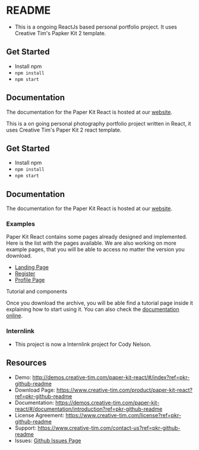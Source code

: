 # README
- This is a ongoing ReactJs based personal portfolio project. It uses Creative Tim's Papker Kit 2 template.

## Get Started
- Install npm
- `npm install`
- `npm start`



## Documentation
The documentation for the Paper Kit React is hosted at our [website](https://demos.creative-tim.com/paper-kit-react/#/documentation/introduction?ref=pkr-github-readme).

This is a on going personal photography portfolio project written in React, it uses Creative Tim's Paper Kit 2 react template.

## Get Started
- Install npm
- `npm install`
- `npm start`



## Documentation
The documentation for the Paper Kit React is hosted at our [website](https://demos.creative-tim.com/paper-kit-react/#/documentation/introduction?ref=pkr-github-readme).


### Examples

Paper Kit React contains some pages already designed and implemented. Here is the list with the pages available. We are also working on more example pages, that you will be able to access no matter the version you download.


* [Landing Page](https://demos.creative-tim.com/paper-kit-react/#/landing-page?ref=pkr-github-readme)
* [Register](https://demos.creative-tim.com/paper-kit-react/#/register-page?ref=pkr-github-readme)
* [Profile Page](https://demos.creative-tim.com/paper-kit-react/#/profile-page?ref=pkr-github-readme)

Tutorial and components

Once you download the archive, you will be able find a tutorial page inside it explaining how to start using it. You can also check the [documentation online](https://demos.creative-tim.com/paper-kit-react/#/documentation/introduction?ref=pkr-github-readme).


### Internlink
- This project is now a Internlink project for Cody Nelson.







## Resources
- Demo: <http://demos.creative-tim.com/paper-kit-react/#/index?ref=pkr-github-readme>
- Download Page: <https://www.creative-tim.com/product/paper-kit-react?ref=pkr-github-readme>
- Documentation: <https://demos.creative-tim.com/paper-kit-react/#/documentation/introduction?ref=pkr-github-readme>
- License Agreement: <https://www.creative-tim.com/license?ref=pkr-github-readme>
- Support: <https://www.creative-tim.com/contact-us?ref=pkr-github-readme>
- Issues: [Github Issues Page](https://github.com/creativetimofficial/paper-kit-react/issues)









